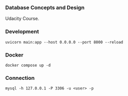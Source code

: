 ### Database Concepts and Design
Udacity Course.


### Development
```
uvicorn main:app --host 0.0.0.0 --port 8000 --reload
```

### Docker
```
docker compose up -d
```

### Connection
```
mysql -h 127.0.0.1 -P 3306 -u <user> -p
```